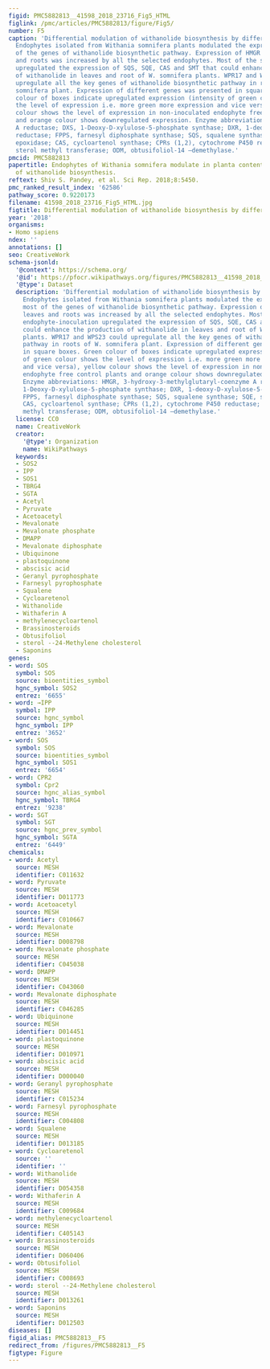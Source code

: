```yaml
---
figid: PMC5882813__41598_2018_23716_Fig5_HTML
figlink: /pmc/articles/PMC5882813/figure/Fig5/
number: F5
caption: 'Differential modulation of withanolide biosynthesis by different endophytes.
  Endophytes isolated from Withania somnifera plants modulated the expression of most
  of the genes of withanolide biosynthetic pathway. Expression of HMGR in both leaves
  and roots was increased by all the selected endophytes. Most of the selected endophyte-inoculation
  upregulated the expression of SQS, SQE, CAS and SMT that could enhance the production
  of withanolide in leaves and root of W. somnifera plants. WPR17 and WPS23 could
  upregulate all the key genes of withanolide biosynthetic pathway in roots of W.
  somnifera plant. Expression of different genes was presented in square boxes. Green
  colour of boxes indicate upregulated expression (intensity of green colour shows
  the level of expression i.e. more green more expression and vice versa), yellow
  colour shows the level of expression in non-inoculated endophyte free control plants
  and orange colour shows downregulated expression. Enzyme abbreviations: HMGR, 3-hydroxy-3-methylglutaryl-coenzyme
  A reductase; DXS, 1-Deoxy-D-xylulose-5-phosphate synthase; DXR, 1-deoxy-D-xylulose-5-phosphate
  reductase; FPPS, farnesyl diphosphate synthase; SQS, squalene synthase; SQE, squalene
  epoxidase; CAS, cycloartenol synthase; CPRs (1,2), cytochrome P450 reductase; SMT,
  sterol methyl transferase; ODM, obtusifoliol-14 –demethylase.'
pmcid: PMC5882813
papertitle: Endophytes of Withania somnifera modulate in planta content and the site
  of withanolide biosynthesis.
reftext: Shiv S. Pandey, et al. Sci Rep. 2018;8:5450.
pmc_ranked_result_index: '62586'
pathway_score: 0.9220173
filename: 41598_2018_23716_Fig5_HTML.jpg
figtitle: Differential modulation of withanolide biosynthesis by different endophytes
year: '2018'
organisms:
- Homo sapiens
ndex: ''
annotations: []
seo: CreativeWork
schema-jsonld:
  '@context': https://schema.org/
  '@id': https://pfocr.wikipathways.org/figures/PMC5882813__41598_2018_23716_Fig5_HTML.html
  '@type': Dataset
  description: 'Differential modulation of withanolide biosynthesis by different endophytes.
    Endophytes isolated from Withania somnifera plants modulated the expression of
    most of the genes of withanolide biosynthetic pathway. Expression of HMGR in both
    leaves and roots was increased by all the selected endophytes. Most of the selected
    endophyte-inoculation upregulated the expression of SQS, SQE, CAS and SMT that
    could enhance the production of withanolide in leaves and root of W. somnifera
    plants. WPR17 and WPS23 could upregulate all the key genes of withanolide biosynthetic
    pathway in roots of W. somnifera plant. Expression of different genes was presented
    in square boxes. Green colour of boxes indicate upregulated expression (intensity
    of green colour shows the level of expression i.e. more green more expression
    and vice versa), yellow colour shows the level of expression in non-inoculated
    endophyte free control plants and orange colour shows downregulated expression.
    Enzyme abbreviations: HMGR, 3-hydroxy-3-methylglutaryl-coenzyme A reductase; DXS,
    1-Deoxy-D-xylulose-5-phosphate synthase; DXR, 1-deoxy-D-xylulose-5-phosphate reductase;
    FPPS, farnesyl diphosphate synthase; SQS, squalene synthase; SQE, squalene epoxidase;
    CAS, cycloartenol synthase; CPRs (1,2), cytochrome P450 reductase; SMT, sterol
    methyl transferase; ODM, obtusifoliol-14 –demethylase.'
  license: CC0
  name: CreativeWork
  creator:
    '@type': Organization
    name: WikiPathways
  keywords:
  - SOS2
  - IPP
  - SOS1
  - TBRG4
  - SGTA
  - Acetyl
  - Pyruvate
  - Acetoacetyl
  - Mevalonate
  - Mevalonate phosphate
  - DMAPP
  - Mevalonate diphosphate
  - Ubiquinone
  - plastoquinone
  - abscisic acid
  - Geranyl pyrophosphate
  - Farnesyl pyrophosphate
  - Squalene
  - Cycloaretenol
  - Withanolide
  - Withaferin A
  - methylenecycloartenol
  - Brassinosteroids
  - Obtusifoliol
  - sterol --24-Methylene cholesterol
  - Saponins
genes:
- word: SOS
  symbol: SOS
  source: bioentities_symbol
  hgnc_symbol: SOS2
  entrez: '6655'
- word: →IPP
  symbol: IPP
  source: hgnc_symbol
  hgnc_symbol: IPP
  entrez: '3652'
- word: SOS
  symbol: SOS
  source: bioentities_symbol
  hgnc_symbol: SOS1
  entrez: '6654'
- word: CPR2
  symbol: Cpr2
  source: hgnc_alias_symbol
  hgnc_symbol: TBRG4
  entrez: '9238'
- word: SGT
  symbol: SGT
  source: hgnc_prev_symbol
  hgnc_symbol: SGTA
  entrez: '6449'
chemicals:
- word: Acetyl
  source: MESH
  identifier: C011632
- word: Pyruvate
  source: MESH
  identifier: D011773
- word: Acetoacetyl
  source: MESH
  identifier: C010667
- word: Mevalonate
  source: MESH
  identifier: D008798
- word: Mevalonate phosphate
  source: MESH
  identifier: C045038
- word: DMAPP
  source: MESH
  identifier: C043060
- word: Mevalonate diphosphate
  source: MESH
  identifier: C046285
- word: Ubiquinone
  source: MESH
  identifier: D014451
- word: plastoquinone
  source: MESH
  identifier: D010971
- word: abscisic acid
  source: MESH
  identifier: D000040
- word: Geranyl pyrophosphate
  source: MESH
  identifier: C015234
- word: Farnesyl pyrophosphate
  source: MESH
  identifier: C004808
- word: Squalene
  source: MESH
  identifier: D013185
- word: Cycloaretenol
  source: ''
  identifier: ''
- word: Withanolide
  source: MESH
  identifier: D054358
- word: Withaferin A
  source: MESH
  identifier: C009684
- word: methylenecycloartenol
  source: MESH
  identifier: C405143
- word: Brassinosteroids
  source: MESH
  identifier: D060406
- word: Obtusifoliol
  source: MESH
  identifier: C008693
- word: sterol --24-Methylene cholesterol
  source: MESH
  identifier: D013261
- word: Saponins
  source: MESH
  identifier: D012503
diseases: []
figid_alias: PMC5882813__F5
redirect_from: /figures/PMC5882813__F5
figtype: Figure
---
```

